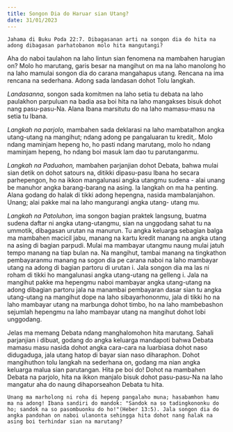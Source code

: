 ```yaml
---
title: Songon Dia do Haruar sian Utang?
date: 31/01/2023
---
```


`Jahama di Buku Poda 22:7. Dibagasanan arti na songon dia do hita na adong dibagasan parhatobanon molo hita mangutangi?`

Aha do naboi taulahon na laho lintun sian fenomena na mambahen harugian on? Molo ho marutang, garis besar na mangihut on ma na laho manolong ho na laho mamulai songon dia do carana mangahapus utang. Rencana na ima rencana na sederhana. Adong sada landasan dohot Tolu langkah.

_Landasanna_, songon sada komitmen na laho setia tu debata na laho paulakhon parpuluan na badia asa boi hita na laho mangakses bisuk dohot nang pasu-pasu-Na. Alana Ibana marsitutu do na laho mamasu-masu na setia tu Ibana.

_Langkah na parjolo,_ mambahen sada deklarasi na laho mambatalhon angka utang-utang na mangihut; ndang adong pe pangaluaran tu kredit,. Molo ndang maminjam hepeng ho, ho pasti ndang marutang, molo ho ndang maminjam hepeng, ho ndang boi masuk lam dao tu parutanganmu.

_Langkah na Paduahon,_ mambahen parjanjian dohot Debata, bahwa mulai sian detik on dohot satours na, ditikki dipasu-pasu Ibana ho secara parhepengon, ho na ikkon mangalunasi angka utangmu sudena - alai unang be manuhor angka barang-barang na asing. Ia langkah on ma ha penting. Alana godang do halak di tikki adong hepengna, nasida mambalanjahon. Unang; alai pakke mai na laho mangurangi angka utang- utang mu.

_Langkah na Patoluhon,_ ima songon bagian praktek langsung, buatma sudena daftar ni angka utang-utangmu, sian na unggodang sahat tu na ummotik, dibagasan urutan na manurun. Tu angka keluarga sebagian balga ma mambahen macicil jabu, manang na kartu kredit manang na angka utang na asing di bagian parpudi. Mulai ma mambayar utangmu naung mulai jatuh tempo manang na tiap bulan na. Na mangihut, tambai manang na tingkathon pembayaranmu manang na sogon dia pe carana naboi na laho mambayar utang na adong di bagian partoru di urutan i. Jala songon dia ma las ni roham di tikki ho mangalunasi angka utang-utang na gelleng i. Jala na mangihut pakke ma hepengmu naboi mambayar angka utang-utang na adong dibagian partoru jala na manambai pembayaran dasar sian tu angka utang-utang na mangihut dope na laho sibayarhononmu, jala di tikki ho na laho mambayar utang na marbunga dohot timbo, ho na laho mambebashon sejumlah hepengmu na laho mambayar utang na mangihut dohot lobi unggodang.

Jelas ma memang Debata ndang manghalomohon hita marutang. Sahali parjanjian i dibuat, godang do angka keluarga mandapoti bahwa Debata mamasu masu nasida dohot angka cara-cara na luarbiasa dohot naso didugaduga, jala utang hatop di bayar sian naso diharaphon. Dohot mangihuthon tolu langkah na sederhana on, godang ma nian angka keluarga malua sian parutangan. Hita pe boi do! Dohot na mambahen Debata na parjolo, hita na ikkon manjalo bisuk dohot pasu-pasu-Na na laho mangatur aha do naung dihaporseahon Debata tu hita.

`Unang ma marholong ni roha di hepeng pangalaho muna; hasabamhon hamu ma na adong! Ibana sandiri do mandok: "Sandok na so tadingkononku do ho; sandok na so pasombuonku do ho!"(Heber 13:5). Jala songon dia do angka pandohan on naboi ulanonta sehingga hita dohot nang halak na asing boi terhindar sian na marutang?`